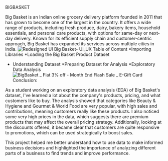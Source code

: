 BIGBASKET                                                      

Big Basket is an Indian online grocery delivery platform founded in 2011 that has grown to become one of the largest in the country. It offers a wide range of products, including fresh produce, dairy, bakery items, household essentials, and personal care products, with options for same-day or next-day delivery. Known for its efficient supply chain and customer-centric approach, Big Basket has expanded its services across multiple cities in India. 
![Redesigned UI Big Basket- UI_UX](https://github.com/user-attachments/assets/dcd49017-d5fd-41aa-b989-7e7120e52519)
Table of Content 
*Importing Libraries 
*Loading the Big Basket Product Dataset 
* Understanding Dataset 
*Preparing Dataset for Analysis 
*Exploratory Data Analysis 
    ![BigBasket _ Flat 3% off - Month End Flash Sale _ E-Gift Card](https://github.com/user-attachments/assets/0ebbc984-0b5b-462f-b0f5-84b4147b28cd)
Conclusion: 

As a student working on an exploratory data analysis (EDA) of Big Basket's dataset, I've learned a lot about the company's products, pricing, and what customers like to buy. The analysis showed that categories like Beauty & Hygiene and Gourmet & World Food are very popular, with high sales and contributions, meaning customers really like these products. I also noticed some very high prices in the data, which suggests there are premium products that may affect the overall pricing strategy. Additionally, looking at the discounts offered, it became clear that customers are quite responsive to promotions, which can be used strategically to boost sales. 

This project helped me better understand how to use data to make informed business decisions and highlighted the importance of analyzing different parts of a business to find trends and improve performance. 

 

 
